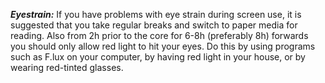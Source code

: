 ***Eyestrain:***
If you have problems with eye strain during screen use, it is suggested that you take regular breaks and switch to paper media for reading. Also from 2h prior to the core for 6-8h (preferably 8h) forwards you should only allow red light to hit your eyes. Do this by using programs such as F.lux on your computer, by having red light in your house, or by wearing red-tinted glasses.
